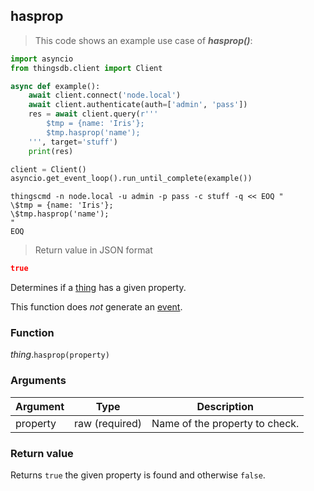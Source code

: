 ## hasprop

> This code shows an example use case of ***hasprop()***:

```python
import asyncio
from thingsdb.client import Client

async def example():
    await client.connect('node.local')
    await client.authenticate(auth=['admin', 'pass'])
    res = await client.query(r'''
        $tmp = {name: 'Iris'};
        $tmp.hasprop('name');
    ''', target='stuff')
    print(res)

client = Client()
asyncio.get_event_loop().run_until_complete(example())
```

```shell
thingscmd -n node.local -u admin -p pass -c stuff -q << EOQ "
\$tmp = {name: 'Iris'};
\$tmp.hasprop('name');
"
EOQ
```

> Return value in JSON format

```json
true
```

Determines if a [thing](#thing) has a given property.

This function does *not* generate an [event](#events).

### Function
*thing*.`hasprop(property)`

### Arguments
Argument | Type | Description
-------- | ---- | -----------
property | raw (required) | Name of the property to check.

### Return value
Returns `true` the given property is found and otherwise `false`.
